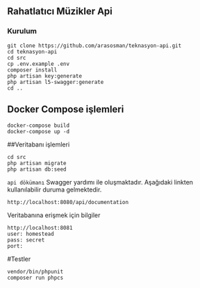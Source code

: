 ## Rahatlatıcı Müzikler Api

### Kurulum

    git clone https://github.com/arasosman/teknasyon-api.git
	cd teknasyon-api
	cd src
	cp .env.example .env 
    composer install
    php artisan key:generate
    php artisan l5-swagger:generate
    cd ..
## Docker Compose işlemleri   

    docker-compose build
    docker-compose up -d
##Veritabanı işlemleri

    cd src
    php artisan migrate
    php artisan db:seed
    
    
    
`api dökümanı` Swagger yardımı ile oluşmaktadır. Aşağıdaki linkten kullanılabilir duruma gelmektedir.
    
    http://localhost:8080/api/documentation
Veritabanına erişmek için bilgiler

    http://localhost:8081
    user: homestead
    pass: secret
    port: 
    
#Testler

    vendor/bin/phpunit
    composer run phpcs
